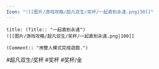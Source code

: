 ```yaml
---
Icon: "![[图片/游戏攻略/超凡双生/奖杯/一起直到永遠.png|30]]"
---
```

```ad-common-gold-trophy
title: (Title:: "一起直到永遠")
![[图片/游戏攻略/超凡双生/奖杯/一起直到永遠.png|100]]

(Comment:: "用雙人模式完成遊戲.")
```

#超凡双生/奖杯 #奖杯 #奖杯/金
